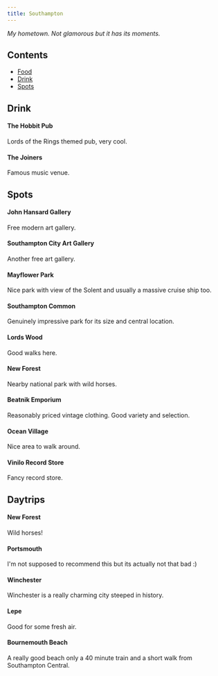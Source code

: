 ```yaml
---
title: Southampton
---
```


*My hometown. Not glamorous but it has its moments.*


## Contents
- [Food](#food)
- [Drink](#drink)
- [Spots](#spots)

## Drink

#### The Hobbit Pub
Lords of the Rings themed pub, very cool.

#### The Joiners
Famous music venue.

## Spots

#### John Hansard Gallery
Free modern art gallery.

#### Southampton City Art Gallery
Another free art gallery.

#### Mayflower Park
Nice park with view of the Solent and usually a massive cruise ship too.

#### Southampton Common
Genuinely impressive park for its size and central location.

#### Lords Wood
Good walks here.

#### New Forest
Nearby national park with wild horses.

#### Beatnik Emporium
Reasonably priced vintage clothing. Good variety and selection.

#### Ocean Village
Nice area to walk around.

#### Vinilo Record Store
Fancy record store.

## Daytrips

#### New Forest
Wild horses!

#### Portsmouth
I'm not supposed to recommend this but its actually not that bad :\)

#### Winchester
Winchester is a really charming city steeped in history.

#### Lepe
Good for some fresh air.

#### Bournemouth Beach
A really good beach only a 40 minute train and a short walk from Southampton Central.